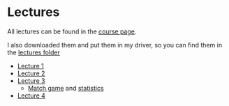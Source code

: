 # Lectures

All lectures can be found in the [course page](https://pcm.rnl.tecnico.ulisboa.pt/moodle/mod/page/view.php?id=5367&forceview=1).

I also downloaded them and put them in my driver, so you can find them in the [lectures folder](https://drive.google.com/drive/folders/15L7ztuRqLahOjLpIJDDTbmUDZx5z3WXo?usp=drive_link)

- [Lecture 1](https://drive.google.com/file/d/1IAXgpzYG0QnQS0NUGPZ7UR4G9zHZC6Al/view?usp=drive_link)
- [Lecture 2](https://drive.google.com/file/d/1WCGCdTAzo-GjuPiDVHzPleW5r69MAcyx/view?usp=drive_link)
- [Lecture 3](https://drive.google.com/file/d/1pNF77AZzHp2MEzfwTf6KrQ6iu5E77HAt/view?usp=drive_link)
  - [Match game](https://bit.ly/3qA6oki) and [statistics](https://web.ist.utl.pt/ist13898/MatchGame/stats.html)
- [Lecture 4](https://drive.google.com/file/d/1EiSlA6561RHbFCThMhOVPW2vF4_P3A4a/view?usp=drive_link)
